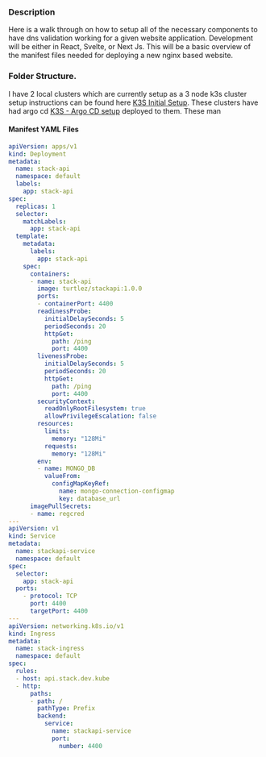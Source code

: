 
### Description

Here is a walk through on how to setup all of the necessary components to have dns validation working for a given website application. Development will be either in React, Svelte, or Next Js. This will be a basic overview of the manifest files needed for deploying a new nginx based website.

### Folder Structure.

I have 2 local clusters which are currently setup as a 3 node k3s cluster setup instructions can be found here [K3S Initial Setup](K3S%20Initial%20Setup.md). These clusters have had argo cd [K3S - Argo CD setup](K3S%20-%20Argo%20CD%20setup.md) deployed to them. These man


#### Manifest YAML Files


```yaml
apiVersion: apps/v1
kind: Deployment
metadata:
  name: stack-api
  namespace: default
  labels:
    app: stack-api
spec:
  replicas: 1
  selector:
    matchLabels:
      app: stack-api
  template:
    metadata:
      labels:
        app: stack-api
    spec:
      containers:
      - name: stack-api
        image: turtlez/stackapi:1.0.0
        ports:
        - containerPort: 4400
        readinessProbe:
          initialDelaySeconds: 5
          periodSeconds: 20
          httpGet:
            path: /ping
            port: 4400
        livenessProbe:
          initialDelaySeconds: 5
          periodSeconds: 20
          httpGet:
            path: /ping
            port: 4400
        securityContext:
          readOnlyRootFilesystem: true
          allowPrivilegeEscalation: false
        resources:
          limits:
            memory: "128Mi"
          requests:
            memory: "128Mi"
        env:
        - name: MONGO_DB
          valueFrom:
            configMapKeyRef:
              name: mongo-connection-configmap
              key: database_url
      imagePullSecrets:
      - name: regcred
---
apiVersion: v1
kind: Service
metadata:
  name: stackapi-service
  namespace: default
spec:
  selector:
    app: stack-api
  ports:
    - protocol: TCP
      port: 4400
      targetPort: 4400
---
apiVersion: networking.k8s.io/v1
kind: Ingress
metadata:
  name: stack-ingress
  namespace: default
spec:
  rules:
  - host: api.stack.dev.kube
  - http:
      paths:
      - path: /
        pathType: Prefix
        backend:
          service:
            name: stackapi-service
            port:
              number: 4400
```